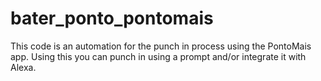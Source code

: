 # bater_ponto_pontomais
This code is an automation for the punch in process using the PontoMais app. Using this you can punch in using a prompt and/or integrate it with Alexa.
